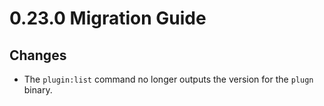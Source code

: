 # 0.23.0 Migration Guide

## Changes

- The `plugin:list` command no longer outputs the version for the `plugn` binary.
